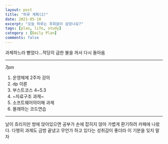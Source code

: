 ```yaml
---
layout: post
title: "하루 계획(2)"
date: 2021-05-10
excerpt: "오늘 하루는 후회없이 살았나요?"
tags: [plan, life, study]
category : [Daily Plan]
comments: false
---
```

과제하느라 뻗었다...적당히 급한 불을 꺼서 다시 돌아옴

***
*7pm*
1. 운영체제 2주차 강의
2. dp 이론
3. 부스트코스 4~5.3
4. ~자료구조 과제~
5. 소프트웨어의이해 과제
6. 몰래하는 코드연습
***

날이 흐리지만 방에 앉아있으면 공부가 손에 잡히지 않아 가볍게 환기하려 카페에 나왔다. 다행히 과제도 금방 끝냈고 무언가 하고 있다는 성취감이 좋더라 이 기분을 잊지 말자


